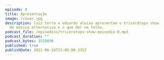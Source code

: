 ```yaml
---
episode: 0
title: Apresentação
image: /cover.jpg
description: luiz terra e eduardo aleixo apresentam o tricerátops show. podcast
  de música alternativa e o que der na telha.
podcast_file: /episodios/triceratops-show-episodio-0.mp3
podcast_duration: ""
podcast_bytes: 1535036
published: true
publishDate: 2021-06-28T21:00:00.335Z
---
```

